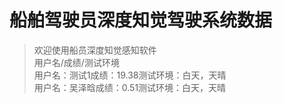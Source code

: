 # 船舶驾驶员深度知觉驾驶系统数据

> 欢迎使用船员深度知觉感知软件<br/>用户名/成绩/测试环境<br/>用户名：测试1成绩：19.38测试环境：白天，天晴<br/>用户名：吴泽晗成绩：0.51测试环境：白天，天晴<br/>